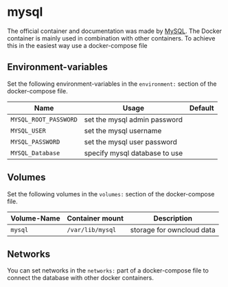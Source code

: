 # mysql

The official container and documentation was made by [MySQL](https://hub.docker.com/_/mysql).
The Docker container is mainly used in combination with other containers.
To achieve this in the easiest way use a docker-compose file

## Environment-variables

Set the following environment-variables in the `environment:` section of the
docker-compose file.

| Name                  | Usage                         | Default |
| --------------------- | ----------------------------- | ------- |
| `MYSQL_ROOT_PASSWORD` | set the mysql admin password  |         |
| `MYSQL_USER`          | set the mysql username        |         |
| `MYSQL_PASSWORD`      | set the mysql user password   |         |
| `MYSQL_Database`      | specify mysql database to use |         |

## Volumes

Set the following volumes in the `volumes:` section of the docker-compose file.

| Volume-Name | Container mount  | Description               |
| ----------- | ---------------- | ------------------------- |
| `mysql`     | `/var/lib/mysql` | storage for owncloud data |

## Networks

You can set networks in the `networks:` part of a docker-compose file to connect
the database with other docker containers.
